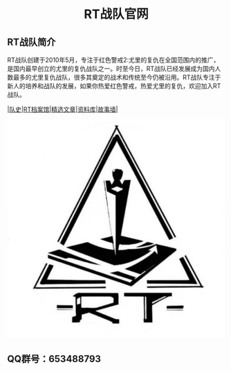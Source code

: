 # <center>RT战队官网<center>

## RT战队简介
RT战队创建于2010年5月，专注于红色警戒2:尤里的复仇在全国范围内的推广，是国内最早创立的尤里的复仇战队之一。时至今日，RT战队已经发展成为国内人数最多的尤里复仇战队，很多其奠定的战术和传统至今仍被沿用。RT战队专注于新人的培养和战队的发展，如果你热爱红色警戒，热爱尤里的复仇，欢迎加入RT战队。


|[队史](history.md)|[RT档案馆](archives.md)|[精选文章](articles.md)|[资料库](resources.md)|[故事墙](memes.md)|


 ![RT](assets/rt.jpg)  
## QQ群号：653488793

